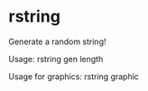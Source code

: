 # rstring

Generate a random string!

Usage: rstring gen length

Usage for graphics: rstring graphic
